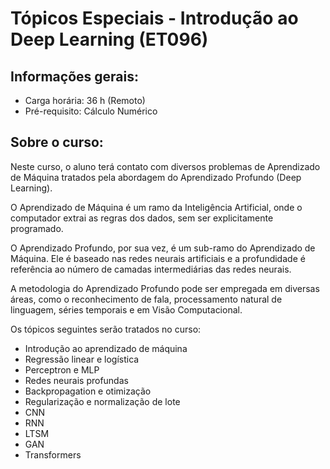 # Tópicos Especiais - Introdução ao Deep Learning (ET096)

## Informações gerais: 
* Carga horária: 36 h (Remoto) 
* Pré-requisito: Cálculo Numérico

## Sobre o curso:

Neste curso, o aluno terá contato com diversos problemas de Aprendizado de Máquina tratados pela abordagem do Aprendizado Profundo (Deep Learning).

O Aprendizado de Máquina é um ramo da Inteligência Artificial, onde o computador extrai as regras dos dados, sem ser explicitamente programado.

O Aprendizado Profundo, por sua vez, é um sub-ramo do Aprendizado de Máquina. Ele é baseado nas redes neurais artificiais e a profundidade é referência ao número de camadas intermediárias das redes neurais.

A metodologia do Aprendizado Profundo pode ser empregada em diversas áreas, como o reconhecimento de fala, processamento natural de linguagem, séries temporais e em Visão Computacional.

Os tópicos seguintes serão tratados no curso:

- Introdução ao aprendizado de máquina
- Regressão linear e logística 
- Perceptron e MLP
- Redes neurais profundas 
- Backpropagation e otimização
- Regularização e normalização de lote
- CNN
- RNN
- LTSM
- GAN
- Transformers
